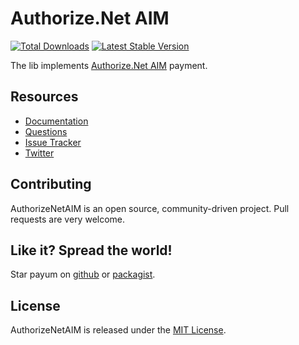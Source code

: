 # Authorize.Net AIM
[![Total Downloads](https://poser.pugx.org/payum/authorize-net-aim/d/total.png)](https://packagist.org/packages/payum/authorize-net-aim) [![Latest Stable Version](https://poser.pugx.org/payum/authorize-net-aim/version.png)](https://packagist.org/packages/payum/authorize-net-aim)

The lib implements [Authorize.Net AIM](http://www.authorize.net/) payment.

## Resources

* [Documentation](http://payum.forma-dev.com/documentation#AuthorizeNetAim)
* [Questions](http://stackoverflow.com/questions/tagged/payum)
* [Issue Tracker](https://github.com/Payum/AuthorizeNetAIM/issues)
* [Twitter](https://twitter.com/payumphp)

## Contributing

AuthorizeNetAIM is an open source, community-driven project. Pull requests are very welcome.

## Like it? Spread the world!

Star payum on [github](https://github.com/Payum/AuthorizeNetAIM) or [packagist](https://packagist.org/packages/payum/authorize-net-aim).

## License

AuthorizeNetAIM is released under the [MIT License](LICENSE).
